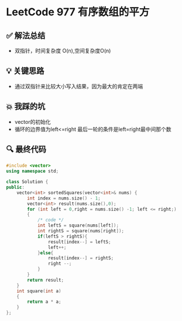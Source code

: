 # LeetCode 977 有序数组的平方

## ✅ 解法总结

- 双指针，时间复杂度 O(n),空间复杂度O(n)

## 💡 关键思路

- 通过双指针来比较大小写入结果，因为最大的肯定在两端

## 💥 我踩的坑

- vector的初始化
- 循环的边界值为left<=right 最后一轮的条件是left=right最中间那个数

## 🔍 最终代码

```cpp
#include <vector>
using namespace std;

class Solution {
public:
    vector<int> sortedSquares(vector<int>& nums) { 
        int index = nums.size() - 1;
        vector<int> result(nums.size(),0);
        for (int left = 0,right = nums.size() -1; left <= right;)
        {
            /* code */
            int leftS = square(nums[left]);
            int rightS = square(nums[right]);
            if(leftS > rightS){
                result[index--] = leftS;
                left++;
            }else{
                result[index--] = rightS;
                right --;
            }
        }
        return result;
    }
    int square(int a)
    {
        return a * a;
    }
};
```